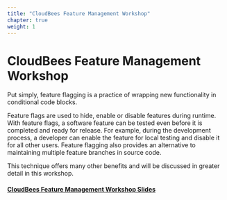 ```yaml
---
title: "CloudBees Feature Management Workshop"
chapter: true
weight: 1
---
```


# CloudBees Feature Management Workshop

Put simply, feature flagging is a practice of wrapping new functionality in conditional code blocks.

Feature flags are used to hide, enable or disable features during runtime. With feature flags, a software feature can be tested even before it is completed and ready for release. For example, during the development process, a developer can enable the feature for local testing and disable it for all other users. Feature flagging also provides an alternative to maintaining multiple feature branches in source code.

This technique offers many other benefits and will be discussed in greater detail in this workshop.

#### <a href="https://cloudbees-days.github.io/cloudbees-field-workshops/cloudbees-feature-management/#1">CloudBees Feature Management Workshop Slides</a>
